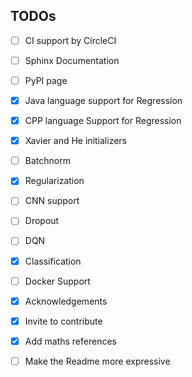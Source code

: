 ## TODOs
- [ ]  CI support by CircleCI
- [ ] Sphinx Documentation
- [ ] PyPI page
- [x] Java language support for Regression
- [x] CPP language Support for Regression
- [x] Xavier and He initializers
- [ ] Batchnorm
- [x] Regularization
- [ ] CNN support
- [ ] Dropout
- [ ] DQN
- [x] Classification
- [ ] Docker Support
- [x] Acknowledgements
- [x] Invite to contribute
- [x] Add maths references
- [ ]  Make the Readme more expressive

